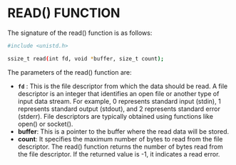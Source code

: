 # READ() FUNCTION

The signature of the read() function is as follows:
```bash
#include <unistd.h>

ssize_t read(int fd, void *buffer, size_t count);
```

The parameters of the read() function are:

- **`fd`** : This is the file descriptor from which the data should be read. A file descriptor is an integer that identifies an open file or another type of input data stream. For example, 0 represents standard input (stdin), 1 represents standard output (stdout), and 2 represents standard error (stderr). File descriptors are typically obtained using functions like open() or socket().
- **buffer**: This is a pointer to the buffer where the read data will be stored.
- **count**: It specifies the maximum number of bytes to read from the file descriptor.
The read() function returns the number of bytes read from the file descriptor. If the returned value is -1, it indicates a read error.
